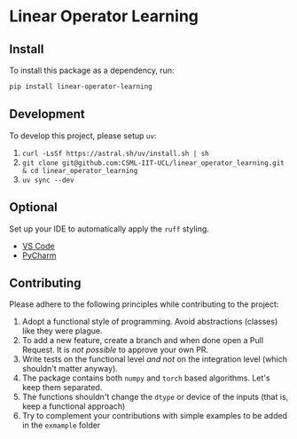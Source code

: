 # Linear Operator Learning

## Install

To install this package as a dependency, run:

```bash
pip install linear-operator-learning
```

## Development

To develop this project, please setup `uv`:

1. `curl -LsSf https://astral.sh/uv/install.sh | sh`
2. `git clone git@github.com:CSML-IIT-UCL/linear_operator_learning.git & cd linear_operator_learning`
3. `uv sync --dev`

## Optional
Set up your IDE to automatically apply the `ruff` styling.
- [VS Code](https://marketplace.visualstudio.com/items?itemName=charliermarsh.ruff)
- [PyCharm](https://plugins.jetbrains.com/plugin/20574-ruff)

## Contributing

Please adhere to the following principles while contributing to the project:

1. Adopt a functional style of programming. Avoid abstractions (classes) like they were plague.
2. To add a new feature, create a branch and when done open a Pull Request. It is _not possible_ to approve your own PR.
3. Write tests on the functional level _and not_ on the integration level (which shouldn't matter anyway).
4. The package contains both `numpy` and `torch` based algorithms. Let's keep them separated.
5. The functions shouldn't change the `dtype` or device of the inputs (that is, keep a functional approach)
6. Try to complement your contributions with simple examples to be added in the `exmample` folder